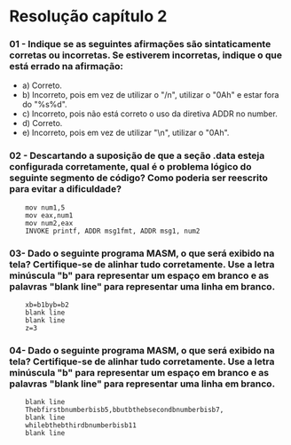 # Resolução capítulo 2

### 01 - Indique se as seguintes afirmações são sintaticamente corretas ou incorretas. Se estiverem incorretas, indique o que está errado na afirmação:

- a) Correto.
- b) Incorreto, pois em vez de utilizar o "/n", utilizar o "0Ah" e estar fora do "%s%d".
- c) Incorreto, pois não está correto o uso da diretiva ADDR no number.
- d) Correto.
- e) Incorreto, pois em vez de utilizar "\n", utilizar o "0Ah".

### 02 - Descartando a suposição de que a seção .data esteja configurada corretamente, qual é o problema lógico do seguinte segmento de código? Como poderia ser reescrito para evitar a dificuldade?
```assembly
    mov num1,5
    mov eax,num1
    mov num2,eax
    INVOKE printf, ADDR msg1fmt, ADDR msg1, num2
```
### 03- Dado o seguinte programa MASM, o que será exibido na tela? Certifique-se de alinhar tudo corretamente. Use a letra minúscula "b" para representar um espaço em branco e as palavras "blank line" para representar uma linha em branco.
``` 
    xb=b1byb=b2
    blank line
    blank line
    z=3
```

### 04- Dado o seguinte programa MASM, o que será exibido na tela? Certifique-se de alinhar tudo corretamente. Use a letra minúscula "b" para representar um espaço em branco e as palavras "blank line" para representar uma linha em branco.
```
    blank line
    Thebfirstbnumberbisb5,bbutbthebsecondbnumberbisb7,
    blank line
    whilebthebthirdbnumberbisb11
    blank line
```

